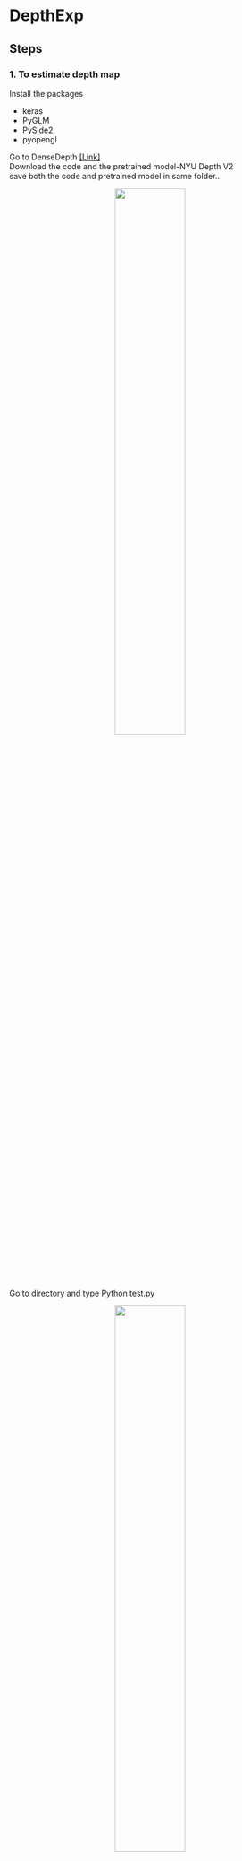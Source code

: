 # DepthExp

## Steps
 
### 1. To estimate depth map

Install the packages
* keras
* PyGLM
* PySide2
* pyopengl

Go to DenseDepth [[Link]](https://github.com/ialhashim/DenseDepth)
<br>Download the code and the pretrained model-NYU Depth V2 
<br>save both the code and pretrained model in same folder..
<p align="center"><img width="50%" src="https://github.com/parrykhai/DepthExp/blob/master/DepthExp/misc/Screenshot(102).png" /></p>

Go to directory and type Python test.py
<p align="center"><img width="50%" src="https://github.com/parrykhai/DepthExp/blob/master/DepthExp/misc/Screenshot(106).png" /></p>

### 2. To get 3D point cloud from depth images

Download this code and the images 
<br>Go to directory and type python exp.py
<p align="center"><img width="50%" src="https://github.com/parrykhai/DepthExp/blob/master/DepthExp/misc/Screenshot(105).png" /></p>

In order to change the images replace the names in the read commands in exp.py
<p align="center"><img width="50%" src="https://github.com/parrykhai/DepthExp/blob/master/DepthExp/misc/Screenshot(104).png" /></p>
`
